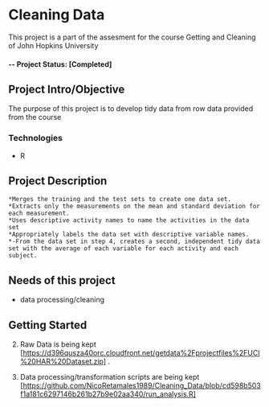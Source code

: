 # Cleaning Data 
This project is a part of the assesment for the course Getting and Cleaning of John Hopkins University

#### -- Project Status: [Completed]

## Project Intro/Objective
The purpose of this project is to develop tidy data from row data provided from the course  

### Technologies
* R 
 

## Project Description
    *Merges the training and the test sets to create one data set.
    *Extracts only the measurements on the mean and standard deviation for each measurement. 
    *Uses descriptive activity names to name the activities in the data set
    *Appropriately labels the data set with descriptive variable names. 
    *-From the data set in step 4, creates a second, independent tidy data set with the average of each variable for each activity and each subject.

## Needs of this project

- data processing/cleaning

## Getting Started

2. Raw Data is being kept  [https://d396qusza40orc.cloudfront.net/getdata%2Fprojectfiles%2FUCI%20HAR%20Dataset.zip]  .

    
3. Data processing/transformation scripts are being kept [https://github.com/NicoRetamales1989/Cleaning_Data/blob/cd598b503f1a181c6297146b261b27b9e02aa340/run_analysis.R]
